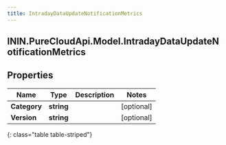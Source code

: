 ```yaml
---
title: IntradayDataUpdateNotificationMetrics
---
```

## ININ.PureCloudApi.Model.IntradayDataUpdateNotificationMetrics

## Properties

|Name | Type | Description | Notes|
|------------ | ------------- | ------------- | -------------|
| **Category** | **string** |  | [optional] |
| **Version** | **string** |  | [optional] |
{: class="table table-striped"}


